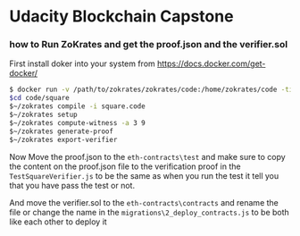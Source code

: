 # Udacity Blockchain Capstone
### how to Run ZoKrates and get the proof.json and the verifier.sol

First install doker into your system from https://docs.docker.com/get-docker/
```sh
$ docker run -v /path/to/zokrates/zokrates/code:/home/zokrates/code -ti zokrates/zokrates /bin/bash
$cd code/square
$~/zokrates compile -i square.code
$~/zokrates setup
$~/zokrates compute-witness -a 3 9
$~/zokrates generate-proof
$~/zokrates export-verifier
```
Now Move the proof.json to the `eth-contracts\test` and make sure to copy the content on the proof.json file to the verification proof in the `TestSquareVerifier.js` to be the same as when you run the test it tell you that you have pass the test or not.

And move the verifier.sol to the `eth-contracts\contracts` and rename the file or change the name in the `migrations\2_deploy_contracts.js` to be both like each other to deploy it
